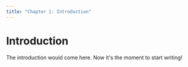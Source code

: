 ```yaml
---
title: "Chapter 1: Introduction"
---
```


# Introduction

The introduction would come here. Now it's the moment to start writing!